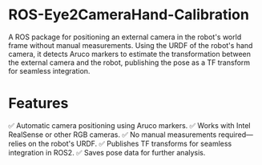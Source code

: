# ROS-Eye2CameraHand-Calibration
A ROS package for positioning an external camera in the robot's world frame without manual measurements. Using the URDF of the robot's hand camera, it detects Aruco markers to estimate the transformation between the external camera and the robot, publishing the pose as a TF transform for seamless integration.

# Features

✅ Automatic camera positioning using Aruco markers.
✅ Works with Intel RealSense or other RGB cameras.
✅ No manual measurements required—relies on the robot's URDF.
✅ Publishes TF transforms for seamless integration in ROS2.
✅ Saves pose data for further analysis.
